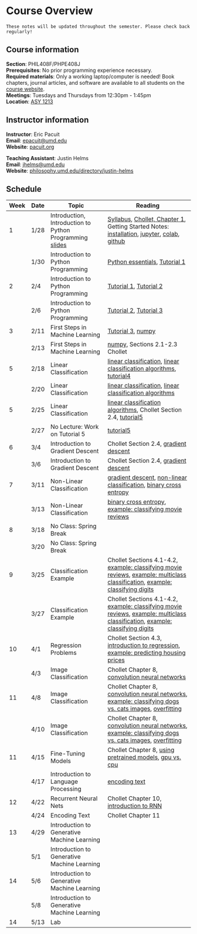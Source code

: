 # Course Overview

```{warning} 
These notes will be updated throughout the semester. Please check back regularly!

```

## Course information
**Section**: PHIL408F/PHPE408J</br>
**Prerequisites**: No prior programming experience necessary.</br>
**Required materials**: Only a working laptop/computer is needed! Book chapters, journal articles, and software are  available to all students on the [course website](https://umd.instructure.com/courses/1380870/modules).</br>
**Meetings**: Tuesdays and Thursdays from 12:30pm - 1:45pm</br>
**Location**: <a target="_blank" rel="noopener noreferrer" href="https://www.google.com/maps?q=Parren+J.+Mitchell+Art-Sociology+Bldg.,+College+Park,+MD&z=18">ASY 1213</a></br>


## Instructor information
**Instructor**: Eric Pacuit<br>
**Email**: epacuit@umd.edu<br>
**Website**: <a target="_blank" rel="noopener noreferrer" href="https://pacuit.org">pacuit.org</a></br>

**Teaching Assistant**: Justin Helms<br>
**Email**: jhelms@umd.edu<br>
**Website**: <a target="_blank" rel="noopener noreferrer" href="https://philosophy.umd.edu/directory/justin-helms">philosophy.umd.edu/directory/justin-helms</a></br>

## Schedule


| Week | Date  | Topic | Reading|
|------|-------|-----|-------------|
| 1    | 1/28  | Introduction, Introduction to Python Programming <br/> <a target="_blank" rel="noopener noreferrer" href="https://github.com/epacuit/introduction-machine-learning/blob/main/slides/lec1-introduction.pdf">slides</a>| [Syllabus](https://umd.instructure.com/courses/1380870/files/82211853?wrap=1), [Chollet, Chapter 1](https://umd.instructure.com/courses/1380870/files/82212031?module_item_id=13429542), Getting Started Notes: [installation](installation), [jupyter](jupyter), [colab](colab), [github](github) |
|      | 1/30  | Introduction to Python Programming | [Python essentials](python-essentials), [Tutorial 1](tutorial1)|
| 2    | 2/4   | Introduction to Python Programming |  [Tutorial 1](tutorial1), [Tutorial 2](tutorial2)  |
|      | 2/6   | Introduction to Python Programming | [Tutorial 2](tutorial2), [Tutorial 3](tutorial3)   |
|    3  | 2/11   | First Steps in Machine Learning |  [Tutorial 3](tutorial3), [numpy](numpy)   |
|      | 2/13   | First Steps in Machine Learning |  [numpy](numpy), Sections 2.1-2.3 Chollet   |
|  5    | 2/18   | Linear Classification |  [linear classification](linear-classification),  [linear classification algorithms](linear-classification-algorithms), [tutorial4](tutorial4)    |
|      | 2/20   | Linear Classification |  [linear classification](linear-classification), [linear classification algorithms](linear-classification-algorithms)     |
|   5   | 2/25   | Linear Classification |   [linear classification algorithms](linear-classification-algorithms), Chollet Section 2.4,  [tutorial5](tutorial5)     |
|      | 2/27   | No Lecture: Work on Tutorial 5 |  [tutorial5](tutorial5)   |
|   6   | 3/4   | Introduction to Gradient Descent |    Chollet Section 2.4,  [gradient descent](gradient-descent)     |
|      | 3/6   |  Introduction to Gradient Descent |  Chollet Section 2.4,  [gradient descent](gradient-descent)    |
|   7   | 3/11   | Non-Linear Classification |    [gradient descent](gradient-descent),  [non-linear classification](beyond-linear-classification), [binary cross entropy](binary-cross-entropy)     |
|      | 3/13  |  Non-Linear Classification |    [binary cross entropy](binary-cross-entropy), [example: classifying movie reviews](example-classifying-reviews)  |
|   8   | 3/18   | No Class: Spring Break |       |
|      | 3/20  |  No Class: Spring Break |    |
|   9   | 3/25   | Classification Example | Chollet Sections 4.1-4.2, [example: classifying movie reviews](example-classifying-reviews), [example: multiclass classification](multiclass-classification), [example: classifying digits](classifying-digits)     |
|      | 3/27  |  Classification Example | Chollet Sections 4.1-4.2, [example: classifying movie reviews](classifying-movie-reviews), [example: multiclass classification](multiclass-classification), [example: classifying digits](classifying-digits)  |
|   10   | 4/1   | Regression Problems | Chollet Section 4.3, [introduction to regression](regression), [example: predicting housing prices](predicting-housing-prices)     |
|      | 4/3  |  Image Classification | Chollet Chapter 8, [convolution neural networks](introduction-convnets)  |
|   11   | 4/8   | Image Classification | Chollet Chapter 8, [convolution neural networks](introduction-convnets), [example: classifying dogs vs. cats images](classifying_dogs_vs_cats), [overfitting](overfitting)  |
|      | 4/10  |  Image Classification | Chollet Chapter 8, [convolution neural networks](introduction-convnets), [example: classifying dogs vs. cats images](classifying_dogs_vs_cats), [overfitting](overfitting)   |
|   11   | 4/15   | Fine-Tuning Models | Chollet Chapter 8, [using pretrained models](using-pretrained-models), [gpu vs. cpu](gpu-vs-cpu)  |
|      | 4/17  |  Introduction to Language Processing | [encoding text](encoding-text) |
|   12   | 4/22   | Recurrent Neural Nets | Chollet Chapter 10, [introduction to RNN](rnn) |
|      | 4/24  | Encoding Text | Chollet Chapter 11 |
|   13   | 4/29  | Introduction to Generative Machine Learning  |   |
|      | 5/1  |  Introduction to Generative Machine Learning  |  |
|   14   | 5/6   |  Introduction to Generative Machine Learning |     |
|      | 5/8  | Introduction to Generative Machine Learning  |  |
|   14   | 5/13   | Lab  |     |
